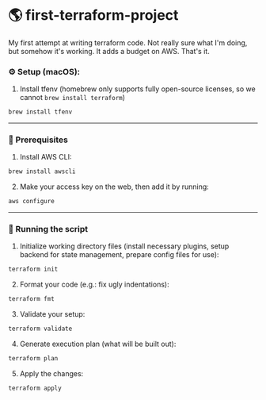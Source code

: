 # 🌎 first-terraform-project

My first attempt at writing terraform code. Not really sure what I'm doing, but somehow it's working. It adds a budget on AWS. That's it.

### ⚙️ Setup (macOS):

1. Install tfenv (homebrew only supports fully open-source licenses, so we cannot `brew install terraform`)

```bash
brew install tfenv
```

---

### 🧩 Prerequisites

1. Install AWS CLI:

```bash
brew install awscli
```

2. Make your access key on the web, then add it by running:

```bash
aws configure
```

---

### 🚀 Running the script

1. Initialize working directory files (install necessary plugins, setup backend for state management, prepare config files for use):

```bash
terraform init
```

2. Format your code (e.g.: fix ugly indentations):

```bash
terraform fmt
```

3. Validate your setup:

```bash
terraform validate
```

4. Generate execution plan (what will be built out):

```bash
terraform plan
```

5. Apply the changes:

```bash
terraform apply
```
